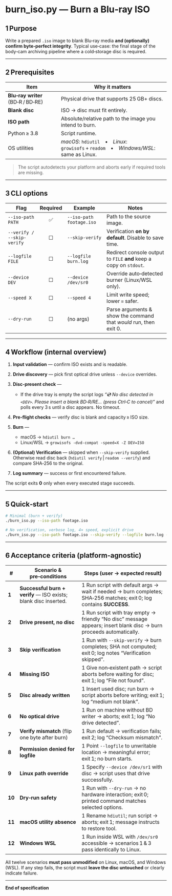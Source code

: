 # **burn\_iso.py — Burn a Blu‑ray ISO**

## 1 Purpose

Write a prepared `.iso` image to blank Blu‑ray media **and (optionally) confirm byte‑perfect integrity**.
Typical use‑case: the final stage of the body‑cam archiving pipeline where a cold‑storage disc is required.

---

## 2 Prerequisites

| Item                              | Why it matters                                                                       |
| --------------------------------- | ------------------------------------------------------------------------------------ |
| **Blu‑ray writer** (BD‑R / BD‑RE) | Physical drive that supports 25 GB+ discs.                                           |
| **Blank disc**                    | ISO → disc must fit entirely.                                                        |
| **ISO path**                      | Absolute/relative path to the image you intend to burn.                              |
| Python ≥ 3.8                      | Script runtime.                                                                      |
| OS utilities                      | *macOS*: `hdiutil` • *Linux*: `growisofs` + `readom` • *Windows/WSL*: same as Linux. |

> The script autodetects your platform and aborts early if required tools are missing.

---

## 3 CLI options

| Flag                       | Required | Example                  | Notes                                                              |
| -------------------------- | :------: | ------------------------ | ------------------------------------------------------------------ |
| `--iso-path PATH`          |     ✅    | `--iso-path footage.iso` | Path to the source image.                                          |
| `--verify / --skip-verify` |     ☐    | `--skip-verify`          | Verification **on by default**. Disable to save time.              |
| `--logfile FILE`           |     ☐    | `--logfile burn.log`     | Redirect console output to `FILE` **and** keep a copy on `stdout`. |
| `--device DEV`             |     ☐    | `--device /dev/sr0`      | Override auto‑detected burner (Linux/WSL only).                    |
| `--speed X`                |     ☐    | `--speed 4`              | Limit write speed; lower = safer.                                  |
| `--dry-run`                |     ☐    | (no args)                | Parse arguments & show the command that *would* run, then exit 0.  |

---

## 4 Workflow (internal overview)

1. **Input validation** — confirm ISO exists and is readable.
2. **Drive discovery** — pick first optical drive unless `--device` overrides.
3. **Disc‑present check** —

   * If the drive tray is empty the script logs
     *“💿  No disc detected in `<DEV>`. Please insert a blank BD‑R/RE… (press Ctrl‑C to cancel)”*
     and polls every 3 s until a disc appears. No timeout.
4. **Pre‑flight checks** — verify disc is blank and capacity ≥ ISO size.
5. **Burn** —

   * macOS → `hdiutil burn …`
   * Linux/WSL → `growisofs -dvd-compat -speed=X -Z DEV=ISO`
6. **(Optional) Verification** — skipped when `--skip-verify` supplied. Otherwise read disc back (`hdiutil verify` | `readom --verify`) and compare SHA‑256 to the original.
7. **Log summary** — success or first encountered failure.

The script exits **0** only when every executed stage succeeds.

---

## 5 Quick‑start

```bash
# Minimal (burn + verify)
./burn_iso.py --iso-path footage.iso

# No verification, verbose log, 4× speed, explicit drive
./burn_iso.py --iso-path footage.iso --skip-verify --logfile burn.log --speed 4 --device /dev/sr0
```

---

## 6 Acceptance criteria (platform‑agnostic)

| #      | Scenario & pre‑conditions                                       | Steps (user → expected result)                                                                                       |
| ------ | --------------------------------------------------------------- | -------------------------------------------------------------------------------------------------------------------- |
| **1**  | **Successful burn + verify** — ISO exists; blank disc inserted. | 1 Run script with default args → wait if needed → burn completes; SHA‑256 matches; exit 0; log contains **SUCCESS**. |
| **2**  | **Drive present, no disc**                                      | 1 Run script with tray empty → friendly “No disc” message appears; insert blank disc → burn proceeds automatically.  |
| **3**  | **Skip verification**                                           | 1 Run with `--skip-verify` → burn completes; SHA not computed; exit 0; log notes “Verification skipped”.             |
| **4**  | **Missing ISO**                                                 | 1 Give non‑existent path → script aborts before waiting for disc; exit 1; log “File not found”.                      |
| **5**  | **Disc already written**                                        | 1 Insert used disc; run burn → script aborts before writing; exit 1; log “medium not blank”.                         |
| **6**  | **No optical drive**                                            | 1 Run on machine without BD writer → aborts; exit 1; log “No drive detected”.                                        |
| **7**  | **Verify mismatch** (flip one byte after burn)                  | 1 Run default → verification fails; exit 2; log “Checksum mismatch”.                                                 |
| **8**  | **Permission denied for logfile**                               | 1 Point `--logfile` to unwritable location → meaningful error; exit 1; no burn starts.                               |
| **9**  | **Linux path override**                                         | 1 Specify `--device /dev/sr1` with disc → script uses that drive successfully.                                       |
| **10** | **Dry‑run safety**                                              | 1 Run with `--dry-run` → no hardware interaction; exit 0; printed command matches selected options.                  |
| **11** | **macOS utility absence**                                       | 1 Rename `hdiutil`; run script → aborts; exit 1; message instructs to restore tool.                                  |
| **12** | **Windows WSL**                                                 | 1 Run inside WSL with `/dev/sr0` accessible → scenarios 1 & 3 pass identically to Linux.                             |

All twelve scenarios **must pass unmodified** on Linux, macOS, and Windows (WSL).
If any step fails, the script must **leave the disc untouched** or clearly indicate failure.

---

**End of specification**
